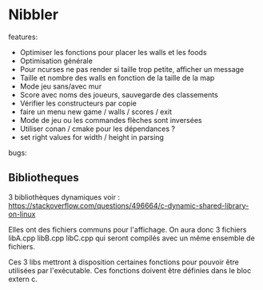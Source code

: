 # Nibbler

features:

- Optimiser les fonctions pour placer les walls et les foods
- Optimisation générale
- Pour ncurses ne pas render si taille trop petite, afficher un message
- Taille et nombre des walls en fonction de la taille de la map
- Mode jeu sans/avec mur
- Score avec noms des joueurs, sauvegarde des classements
- Vérifier les constructeurs par copie
- faire un menu new game / walls / scores / exit
- Mode de jeu ou les commandes flèches sont inversées
- Utiliser conan / cmake pour les dépendances ?
- set right values for width / height in parsing

bugs:

## Bibliotheques

3 bibliothèques dynamiques voir :
https://stackoverflow.com/questions/496664/c-dynamic-shared-library-on-linux

Elles ont des fichiers communs pour l'affichage.
On aura donc 3 fichiers libA.cpp libB.cpp libC.cpp qui seront compilés avec un même ensemble de fichiers.

Ces 3 libs mettront à disposition certaines fonctions pour pouvoir être utilisées par l'exécutable. Ces fonctions doivent être définies dans le bloc extern c.
